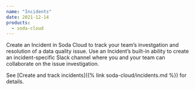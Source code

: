 ```yaml
---
name: "Incidents"
date: 2021-12-14
products:
  - soda-cloud
---
```


Create an Incident in Soda Cloud to track your team’s investgation and resolution of a data quality issue. Use an Incident’s built-in ability to create an incident-specific Slack channel where you and your team can collaborate on the issue investigation. 

See [Create and track incidents]({% link soda-cloud/incidents.md %}) for details.
